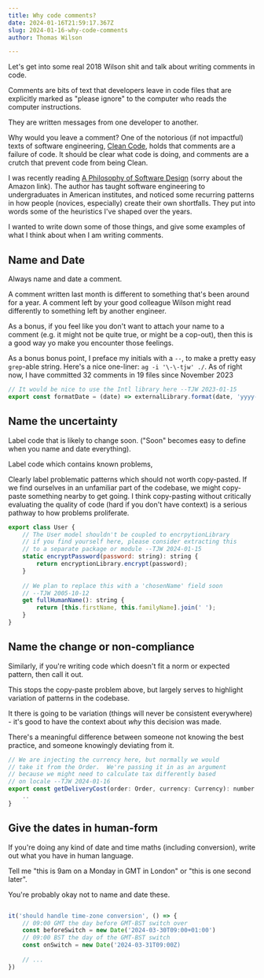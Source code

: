 ```yaml
---
title: Why code comments?
date: 2024-01-16T21:59:17.367Z
slug: 2024-01-16-why-code-comments
author: Thomas Wilson

---
```

Let's get into some real 2018 Wilson shit and talk about writing comments in code. 

Comments are bits of text that developers leave in code files that are explicitly marked as "please ignore" to the computer who reads the computer instructions.  

They are written messages from one developer to another.

Why would you leave a comment?  One of the notorious (if not impactful) texts of software engineering, [Clean Code](https://www.oreilly.com/library/view/clean-code-a/9780136083238/), holds that comments are a failure of code.  It should be clear what code is doing, and comments are a crutch that prevent code from being Clean. 

I was recently reading  [A Philosophy of Software Design](https://www.amazon.co.uk/Philosophy-Software-Design-John-Ousterhout/dp/1732102201) (sorry about the Amazon link).  The author has taught software engineering to undergraduates in American institutes, and noticed some recurring patterns in how people (novices, especially) create their own shortfalls.   They put into words some of the heuristics I've shaped over the years.  

I wanted to write down some of those things, and give some examples of what I think about when I am writing comments. 

## Name and Date

Always name and date a comment.  

A comment written last month is different to something that's been around for a year.  A comment left by your good colleague Wilson might read differently to something left by another engineer.  

As a bonus, if you feel like you don't want to attach your name to a comment (e.g. it might not be quite true, or might be a cop-out), then this is a good way yo make you encounter those feelings.

As a bonus bonus point, I preface my initials with a `--`, to make a pretty easy `grep`-able string.  Here's a nice one-liner:  `ag -i '\-\-tjw' ./`. As of right now, I have committed 32 comments in 19 files since November 2023

```js
// It would be nice to use the Intl library here --TJW 2023-01-15
export const formatDate = (date) => externalLibrary.format(date, 'yyyy-mm-dd')
```


## Name the uncertainty

Label code that is likely to change soon. ("Soon" becomes easy to define when you name and date everything).  

Label code which contains known problems, 

Clearly label problematic patterns which should not worth copy-pasted.  If we find ourselves in an unfamiliar part of the codebase, we might copy-paste something nearby to get going.  I think copy-pasting without critically evaluating the quality of code (hard if you don't have context) is a serious pathway to how problems proliferate.  

```js
export class User {
	// The User model shouldn't be coupled to encrpytionLibrary
	// if you find yourself here, please consider extracting this
	// to a separate package or module --TJW 2024-01-15
	static encryptPassword(password: string): string {
		return encryptionLibrary.encrypt(password);
	}
	
	// We plan to replace this with a 'chosenName' field soon 
	// --TJW 2005-10-12
	get fullHumanName(): string {
		return [this.firstName, this.familyName].join(' ');
	}
}
```

## Name the change or non-compliance 

Similarly, if you're writing code which doesn't fit a norm or expected pattern, then call it out.

This stops the copy-paste problem above, but largely serves to highlight variation of patterns in the codebase.  

It there is going to be variation (things will never be consistent everywhere) - it's good to have the context about *why* this decision was made.

There's a meaningful difference between someone not knowing the best practice, and someone knowingly deviating from it. 

```js
// We are injecting the currency here, but normally we would
// take it from the Order.  We're passing it in as an argument
// because we might need to calculate tax differently based
// on locale --TJW 2024-01-16
export const getDeliveryCost(order: Order, currency: Currency): number => {
	.. 
}
```

## Give the dates in human-form

If you're doing any kind of date and time maths (including conversion), write out what you have in human language.  

Tell me "this is 9am on a Monday in GMT in London" or "this is one second later".  

You're probably okay not to name and date these.

```js

it('should handle time-zone conversion', () => {
	// 09:00 GMT the day before GMT-BST switch over
	const beforeSwitch = new Date('2024-03-30T09:00+01:00')
	// 09:00 BST the day of the GMT-BST switch
	const onSwitch = new Date('2024-03-31T09:00Z)
	
	// ... 
})
```





